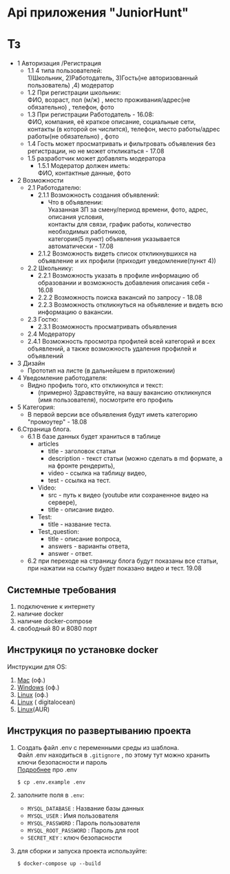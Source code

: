 # Api приложения "JuniorHunt"

# Тз

- 1 Авторизация /Регистрация
  - 1.1 4 типа пользователей: <br>
    1)Школьник, 2)Работодатель, 3)Гость(не авторизованный пользователь) ,4) модератор
  - 1.2 При регистрации школьник:<br>
    ФИО, возраст, пол (м/ж) , место проживания/адрес(не обязательно) , телефон, фото
  - 1.3 При регистрации Работодатель - 16.08:<br>ФИО, компания, её краткое описание, социальные сети, контакты (в
    которой он числится), телефон, место работы/адрес работы(не обязательно) , фото
  - 1.4 Гость может просматривать и фильтровать объявления без регистрации, но не может откликаться - 17.08
  - 1.5 разработчик может добавлять модератора
    - 1.5.1 Модератор должен иметь:<br>
      ФИО, контактные данные, фото
- 2 Возможности
  - 2.1 Работодателю:
    - 2.1.1 Возможность создания объявлений:
      - Что в объявлении: <br>Указанная ЗП за смену/период времени, фото, адрес, описания условия,<br> контакты для
        связи, график работы, количество необходимых работников,<br> категория(5 пункт) объявления указывается
        автоматически - 17.08
    - 2.1.2 Возможность видеть список откликнувшихся на объявление и их профили (приходит уведомление(пункт 4))
  - 2.2 Школьнику:
    - 2.2.1 Возможность указать в профиле информацию об образовании и возможность добавления описания себя - 16.08
    - 2.2.2 Возможность поиска вакансий по запросу - 18.08
    - 2.2.3 Возможность откликнуться на объявление и видеть всю информацию о вакансии.
  - 2.3 Гостю:
    - 2.3.1 Возможность просматривать объявления
  - 2.4 Модератору
  - 2.4.1 Возможность просмотра профилей всей категорий и всех объявлений, а также возможность удаления профилей и
    объявлений
- 3 Дизайн
  - Прототип на листе (в дальнейшем в приложении)
- 4 Уведомление работодателя:
  - Видно профиль того, кто откликнулся и текст:
    - (примерно) Здравствуйте, на вашу вакансию откликнулся (имя пользователя), посмотрите его профиль
- 5 Категория:
  - В первой версии все объявления будут иметь категорию "промоутер" - 18.08
- 6.Страница блога.
  - 6.1 В базе данных будет храниться в таблице
    - articles
      - title - заголовок статьи
      - description - текст статьи (можно сделать в md формате, а на фронте рендерить),
      - video - ссылка на таблицу видео,
      - test - ссылка на тест.
    - Video:
      - src - путь к видео (youtube или сохраненное видео на сервере),
      - title - описание видео.
    - Test:
      - title - название теста.
    - Test_question:
      - title - описание вопроса,
      - answers - варианты ответа,
      - answer - ответ.
  - 6.2 при переходе на страницу блога будут показаны все статьи, при нажатии на ссылку будет показано видео и тест.
    19.08

## Системные требования

1. подключение к интернету
2. наличие docker
3. наличие docker-compose
4. свободный 80 и 8080 порт

## Инструкиця по установке docker

Инструкции для OS:

1. [Mac](https://www.8host.com/blog/rabota-s-fajlami-env-pri-pomoshhi-env-cmd/) (оф.)
2. [Windows](https://docs.docker.com/desktop/install/windows-install/) (оф.)
3. [Linux](https://docs.docker.com/desktop/install/linux-install/) (оф.)
4. [Linux](https://www.digitalocean.com/community/tutorials/how-to-install-and-use-docker-on-ubuntu-20-04-ru) (
   digitalocean)
5. [Linux](https://wiki.archlinux.org/title/Docker_(%D0%A0%D1%83%D1%81%D1%81%D0%BA%D0%B8%D0%B9))(AUR)

## Инструкция по развертыванию проекта

1. Создать файл .env с переменными среды из шаблона.<br>Файл .env находиться в `.gitignore` , по этому тут можно хранить
   ключи безопасности и пароль <br>[Подробнее](https://www.8host.com/blog/rabota-s-fajlami-env-pri-pomoshhi-env-cmd/)
   про .env<br>

    ```shell
    $ cp .env.example .env
    ```

2. заполните поля в `.env`:
   - `MYSQL_DATABASE` : Название базы данных
   - `MYSQL_USER` : Имя пользователя
   - `MYSQL_PASSWORD` : Пароль пользователя
   - `MYSQL_ROOT_PASSWORD` : Пароль для root
   - `SECRET_KEY` : ключ безопасности

3. для сборки и запуска проекта используйте:
    ```shell
    $ docker-compose up --build
    ```
    

